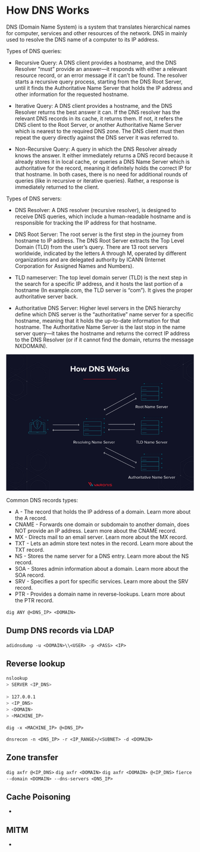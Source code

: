 # How DNS Works
DNS (Domain Name System) is a system that translates hierarchical names for computer, services and other resources of the network. DNS in mainly used to resolve the DNS name of a computer to its IP address.

Types of DNS queries:
* Recursive Query: A DNS client provides a hostname, and the DNS Resolver “must” provide an answer—it responds with either a relevant resource record, or an error message if it can't be found. The resolver starts a recursive query process, starting from the DNS Root Server, until it finds the Authoritative Name Server that holds the IP address and other information for the requested hostname.

* Iterative Query: A DNS client provides a hostname, and the DNS Resolver returns the best answer it can. If the DNS resolver has the relevant DNS records in its cache, it returns them. If not, it refers the DNS client to the Root Server, or another Authoritative Name Server which is nearest to the required DNS zone. The DNS client must then repeat the query directly against the DNS server it was referred to.

* Non-Recursive Query: A query in which the DNS Resolver already knows the answer. It either immediately returns a DNS record because it already stores it in local cache, or queries a DNS Name Server which is authoritative for the record, meaning it definitely holds the correct IP for that hostname. In both cases, there is no need for additional rounds of queries (like in recursive or iterative queries). Rather, a response is immediately returned to the client.

Types of DNS servers:
* DNS Resolver: A DNS resolver (recursive resolver), is designed to receive DNS queries, which include a human-readable hostname and is responsible for tracking the IP address for that hostname.

* DNS Root Server: The root server is the first step in the journey from hostname to IP address. The DNS Root Server extracts the Top Level Domain (TLD) from the user’s query. There are 13 root servers worldwide, indicated by the letters A through M, operated by different organizations and are delegated authority by ICANN (Internet Corporation for Assigned Names and Numbers).

* TLD nameserver: The top level domain server (TLD) is the next step in the search for a specific IP address, and it hosts the last portion of a hostname (In example.com, the TLD server is “com”). It gives the proper authoritative server back.

* Authoritative DNS Server: Higher level servers in the DNS hierarchy define which DNS server is the “authoritative” name server for a specific hostname, meaning that it holds the up-to-date information for that hostname. The Authoritative Name Server is the last stop in the name server query—it takes the hostname and returns the correct IP address to the DNS Resolver (or if it cannot find the domain, returns the message NXDOMAIN).

![KDC](../../00%20Extra/screens/dns.png)

Common DNS records types:
* A - The record that holds the IP address of a domain. Learn more about the A record.
* CNAME - Forwards one domain or subdomain to another domain, does NOT provide an IP address. Learn more about the CNAME record.
* MX - Directs mail to an email server. Learn more about the MX record.
* TXT - Lets an admin store text notes in the record. Learn more about the TXT record.
* NS - Stores the name server for a DNS entry. Learn more about the NS record.
* SOA - Stores admin information about a domain. Learn more about the SOA record.
* SRV - Specifies a port for specific services. Learn more about the SRV record.
* PTR - Provides a domain name in reverse-lookups. Learn more about the PTR record.

`dig ANY @<DNS_IP> <DOMAIN>`


## Dump DNS records via LDAP
`adidnsdump -u <DOMAIN>\\<USER> -p <PASS> <IP>`

## Reverse lookup
```bash
nslookup
> SERVER <IP_DNS>

> 127.0.0.1
> <IP_DNS>
> <DOMAIN>
> <MACHINE_IP>
```

`dig -x <MACHINE_IP> @<DNS_IP>`

`dnsrecon -n <DNS_IP> -r <IP_RANGE>/<SUBNET> -d <DOMAIN>`

## Zone transfer
`dig axfr @<IP_DNS>`
`dig axfr <DOMAIN>`
`dig axfr <DOMAIN> @<IP_DNS>`
`fierce --domain <DOMAIN> --dns-servers <DNS_IP>`

## Cache Poisoning 
-

## MITM
-